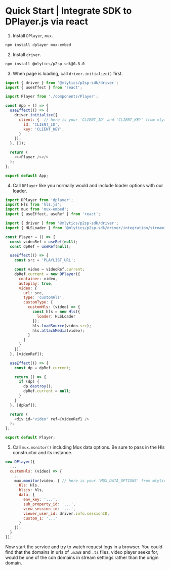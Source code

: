 # Quick Start | Integrate SDK to DPlayer.js via react

1. Install `DPlayer`, `mux`.

  ```bash
  npm install dplayer mux-embed
  ```

2. Install `driver`.

  ```bash
  npm install @mlytics/p2sp-sdk@0.8.0
  ```

3. When page is loading, call `driver.initialize()` first.

  ```javascript
  import { driver } from '@mlytics/p2sp-sdk/driver';
  import { useEffect } from 'react';

  import Player from './components/Player';

  const App = () => {
    useEffect(() => {
      driver.initialize({
        client: {  // here is your 'CLIENT_ID' and 'CLIENT_KEY' from mlytics portal
          id: 'CLIENT_ID',
          key: 'CLIENT_KEY',
        }
      });
    }, []);

    return (
      <><Player /></>
    );
  };

  export default App;
  ```

4. Call `DPlayer` like you normally would and include loader options with our loader.

  ```javascript
  import DPlayer from 'dplayer';
  import Hls from 'hls.js';
  import mux from 'mux-embed';
  import { useEffect, useRef } from 'react';

  import { driver } from '@mlytics/p2sp-sdk/driver';
  import { HLSLoader } from '@mlytics/p2sp-sdk/driver/integration/streaming/hls';

  const Player = () => {
    const videoRef = useRef(null);
    const dpRef = useRef(null);

    useEffect(() => {
      const src = 'PLAYLIST_URL';

      const video = videoRef.current;
      dpRef.current = new DPlayer({
        container: video,
        autoplay: true,
        video: {
          url: src,
          type: 'customHls',
          customType: {
            customHls: (video) => {
              const hls = new Hls({
                loader: HLSLoader
              });
              hls.loadSource(video.src);
              hls.attachMedia(video);
            }
          }
        }
      });
    }, [videoRef]);

    useEffect(() => {
      const dp = dpRef.current;

      return () => {
        if (dp) {
          dp.destroy();
          dpRef.current = null;
        }
      }
    }, [dpRef]);

    return (
      <div id="video" ref={videoRef} />
    );
  };

  export default Player;
  ```

5. Call `mux.monitor()` including Mux data options. Be sure to pass in the Hls constructor and its instance.

  ```javascript
  new DPlayer({
    ...
    customHls: (video) => {
      ...
      mux.monitor(video, { // here is your 'MUX_DATA_OPTIONS' from mlytics portal
        Hls: Hls,
        hlsjs: hls,
        data: {
          env_key: '...',
          sub_property_id: '...',
          view_session_id: '...',
          viewer_user_id: driver.info.sessionID,
          custom_1: '...'
        }
      });
    }
  });
  ```

Now start the service and try to watch request logs in a browser. You could find that the domains in urls of `.m3u8` and `.ts` files, video player seeks for,  would be one of the cdn domains in stream settings rather than the origin domain.
